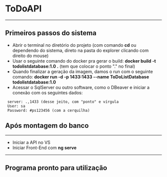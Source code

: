# ToDoAPI
--------------

## Primeiros passos do sistema

- Abrir o terminal no diretório do projeto (com comando **cd** ou dependendo do sistema, direto na pasta do explorer clicando com direito do mouse)
- Usar o seguinte comando do docker pra gerar o build: **docker build -t todolistdatabase:1.0 .** (tem que colocar o ponto "." no final)
- Quando finalizar a geração da imagem, damos o run com o seguinte comando: **docker run -d -p 1433:1433 --name ToDoListDatabase todolistdatabase:1.0**
- Acessar o SqlServer ou outro software, como o DBeaver e iniciar a conexão com os seguintes dados:

```
 server: .,1433 (desse jeito, com "ponto" e vírgula
 User: sa
 Password: #ps123456 (com a cerquilha) 
 ```
 
 ## Após montagem do banco
 -----------------
 
 - Iniciar a API no VS 
 - Iniciar Front-End com **ng serve**
 
 ----------------
## Programa pronto para utilização
